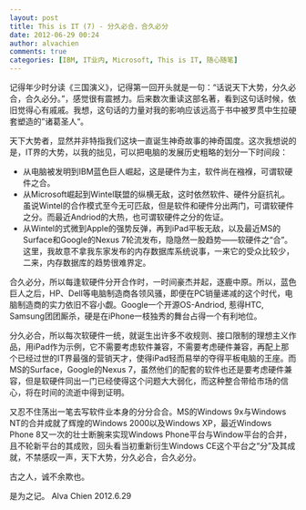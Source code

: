 ```yaml
---
layout: post
title: This is IT (7) - 分久必合，合久必分
date: 2012-06-29 00:24
author: alvachien
comments: true
categories: [IBM, IT业内, Microsoft, This is IT, 随心随笔]
---
```

记得年少时分读《三国演义》，记得第一回开头就是一句：“话说天下大势，分久必合，合久必分。”，感觉很有震撼力。后来数次重读这部名著，看到这句话时候，依旧觉得心有戚戚。我想，这句话的力量对我的影响应该远高于书中被罗贯中生拉硬套塑造的”诸葛圣人“。

天下大势者，显然并非特指我们这块一直诞生神奇故事的神奇国度。这次我想说的是，IT界的大势，以我的拙见，可以把电脑的发展历史粗略的划分一下时间段：
<ul>
	<li>从电脑被发明到IBM蓝色巨人崛起，这是硬件为主，软件尚在襁褓，可谓软硬件之合。</li>
	<li>从Microsoft崛起到Wintel联盟的纵横无敌，这时依然软件、硬件分庭抗礼。虽说Wintel的合作模式至今无可匹敌，但是软件和硬件分出两门，可谓软硬件之分。而最近Andriod的大热，也可谓软硬件之分的佐证。</li>
	<li>从Wintel的式微到Apple的强势反弹，再到iPad平板无敌，以及最近MS的Surface和Google的Nexus 7轮流发布，隐隐然一股趋势——软硬件之“合”。这里，我故意不拿我东家发布的内存数据库系统说事，一来它的受众比较少，二来，内存数据库的趋势很难界定。</li>
</ul>
合久必分，所以每逢软硬件分开合作时，一时间豪杰并起，逐鹿中原。所以，蓝色巨人之后，HP、Dell等电脑制造商各领风骚，即便在PC销量递减的这个时代，电脑制造商的实力依旧不容小觑。Google一个开源OS-Andriod, 惹得HTC, Samsung团团厮杀，硬是在iPhone一枝独秀的舞台占得一个有利地位。

分久必合，所以每次软硬件一统，就诞生出许多不收规则、接口限制的理想主义作品，用iPad作为示例，它不需要考虑软件兼容，不需要考虑硬件兼容，再配上那个已经过世的IT界最强的营销天才，使得iPad轻而易举的夺得平板电脑的王座。而MS的Surface，Google的Nexus 7，虽然他们的配套的软件也还是要考虑硬件兼容，但是软硬件同出一门已经使得这个问题大大弱化，而这种整合带给市场的信心，将在时间的流逝中得到证明。

又忍不住荡出一笔去写软件业本身的分分合合。MS的Windows 9x与Windows NT的合并成就了辉煌的Windows 2000以及Windows XP，最近Windows Phone 8又一次的壮士断腕来实现Windows Phone平台与Window平台的合并，且不轮新平台的其成败，回头看当初重新衍生Windows CE这个平台之“分”及其成就，不禁感叹一声，天下大势，分久必合，合久必分。

古之人，诚不余欺也。

是为之记。
Alva Chien
2012.6.29
